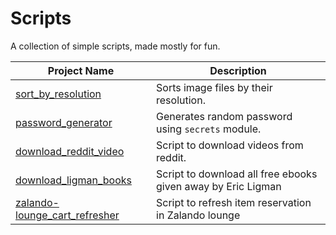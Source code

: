 # Scripts
A collection of simple scripts, made mostly for fun.

| Project Name                                                                                                      | Description                                                  |
|-------------------------------------------------------------------------------------------------------------------|--------------------------------------------------------------|
| [sort_by_resolution](https://github.com/Fenrir7734/scripts/blob/main/python/sort_by_resolution.py)                       | Sorts image files by their resolution.                       |
| [password_generator](https://github.com/Fenrir7734/scripts/blob/main/python/password_generator.py)                       | Generates random password using `secrets` module.            |
| [download_reddit_video](https://github.com/Fenrir7734/scripts/blob/main/python/download_reddit_video.py)                 | Script to download videos from reddit.                       |
| [download_ligman_books](https://github.com/Fenrir7734/scripts/blob/main/python/download_ligman_books.py)                 | Script to download all free ebooks given away by Eric Ligman |
| [zalando-lounge_cart_refresher](https://github.com/Fenrir7734/scripts/blob/main/python/zalando-lounge_cart_refresher.py) | Script to refresh item reservation in Zalando lounge         |                                                         |                                                              |
